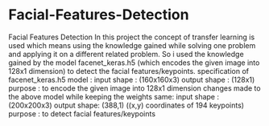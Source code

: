 # Facial-Features-Detection
Facial Features Detection
In this project the concept of transfer learning is used which means using the knowledge gained while solving one problem and applying it on a different related problem.
So i used the knowledge gained by the model facenet_keras.h5 (which encodes the given image into 128x1 dimension) to detect the facial features/keypoints.
specification of facenet_keras.h5 model :
                                        input shape : (160x160x3)
                                        output shape : (128x1)
                                        purpose : to encode the given image into 128x1 dimension 
changes made to the above model while keeping the weights same:
                                        input shape : (200x200x3)
                                        output shape: (388,1) ((x,y) coordinates of 194 keypoints)
                                        purpose : to detect facial features/keypoints
 
